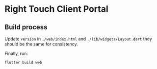# Right Touch Client Portal

## Build process

Update `version` in `./web/index.html` and `./lib/widgets/Layout.dart`  they should be the same for consistency.

Finally,  run:

`flutter build web`
